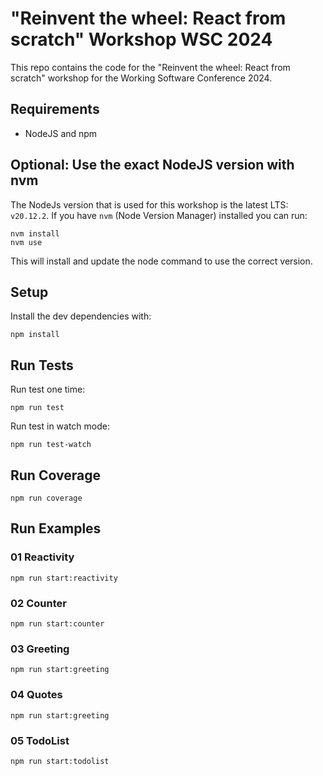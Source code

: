 # "Reinvent the wheel: React from scratch" Workshop WSC 2024
This repo contains the code for the "Reinvent the wheel: React from scratch" workshop for the Working Software Conference 2024.

## Requirements
- NodeJS and npm

## Optional: Use the exact NodeJS version with nvm
The NodeJs version that is used for this workshop is the latest LTS: `v20.12.2`.
If you have `nvm` (Node Version Manager) installed you can run:
```
nvm install
nvm use
```
This will install and update the node command to use the correct version.

## Setup
Install the dev dependencies with:
```
npm install
```

## Run Tests
Run test one time:
```
npm run test
```
Run test in watch mode:
```
npm run test-watch
```

## Run Coverage
```
npm run coverage
```

## Run Examples

### 01 Reactivity
```
npm run start:reactivity
```

### 02 Counter
```
npm run start:counter
```

### 03 Greeting
```
npm run start:greeting
```

### 04 Quotes
```
npm run start:greeting
```

### 05 TodoList
```
npm run start:todolist
```
